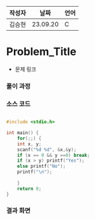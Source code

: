 | 작성자  |   날짜   | 언어    |
| ------- | --------- | ------- |
| 김승현    | 23.09.20  | C  |

# Problem_Title

 - 문제 링크
  

### 풀이 과정  



### 소스 코드

``` C

#include <stdio.h>

int main() {
    for(;;) {
	int x, y;
	scanf("%d %d", &x,&y);
	if (x == 0 && y ==0) break;
	if (x > y) printf("Yes");
	else printf("No");
    printf("\n");
        
    }
	return 0;
}

```

### 결과 화면

